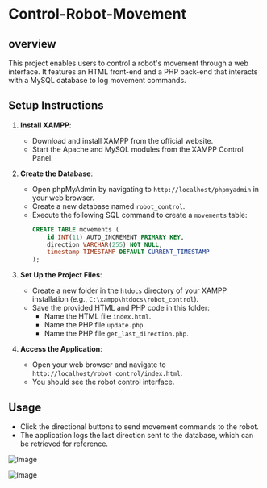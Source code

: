 # Control-Robot-Movement

## overview 
This project enables users to control a robot's movement through a web interface. It features an HTML front-end and a PHP back-end that interacts with a MySQL database to log movement commands.


## Setup Instructions

1. **Install XAMPP**:
   - Download and install XAMPP from the official website.
   - Start the Apache and MySQL modules from the XAMPP Control Panel.

2. **Create the Database**:
   - Open phpMyAdmin by navigating to `http://localhost/phpmyadmin` in your web browser.
   - Create a new database named `robot_control`.
   - Execute the following SQL command to create a `movements` table:
     ```sql
     CREATE TABLE movements (
         id INT(11) AUTO_INCREMENT PRIMARY KEY,
         direction VARCHAR(255) NOT NULL,
         timestamp TIMESTAMP DEFAULT CURRENT_TIMESTAMP
     );
     ```

3. **Set Up the Project Files**:
   - Create a new folder in the `htdocs` directory of your XAMPP installation (e.g., `C:\xampp\htdocs\robot_control`).
   - Save the provided HTML and PHP code in this folder:
     - Name the HTML file `index.html`.
     - Name the PHP file `update.php`.
     - Name the PHP file `get_last_direction.php`.

4. **Access the Application**:
   - Open your web browser and navigate to `http://localhost/robot_control/index.html`.
   - You should see the robot control interface.
  


  ## Usage
- Click the directional buttons to send movement commands to the robot.
- The application logs the last direction sent to the database, which can be retrieved for reference.



![Image](https://github.com/user-attachments/assets/c67c6e63-cf61-491d-a594-36c22d450aed)

![Image](https://github.com/user-attachments/assets/dbf72baa-5c34-49c4-81bd-e8c1c4df816c)
